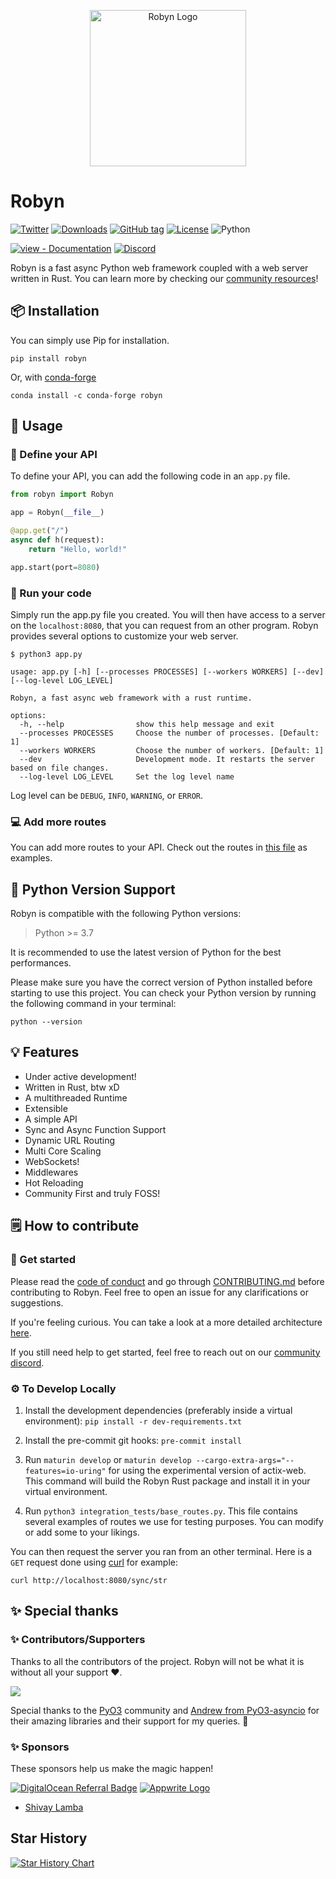 <p align="center"><img alt="Robyn Logo" src="https://user-images.githubusercontent.com/29942790/140995889-5d91dcff-3aa7-4cfb-8a90-2cddf1337dca.png" width="250" /><p>

# Robyn

[![Twitter](https://badgen.net/badge/icon/twitter?icon=twitter&label)](https://twitter.com/robyn_oss)
[![Downloads](https://static.pepy.tech/personalized-badge/robyn?period=total&units=international_system&left_color=grey&right_color=blue&left_text=Downloads)](https://pepy.tech/project/robyn)
[![GitHub tag](https://img.shields.io/github/tag/sansyrox/robyn?include_prereleases=&sort=semver&color=black)](https://github.com/sansyrox/robyn/releases/)
[![License](https://img.shields.io/badge/License-BSD_2.0-black)](#license)
![Python](https://img.shields.io/badge/Support-Version%20%E2%89%A5%203.7-brightgreen)

[![view - Documentation](https://img.shields.io/badge/view-Documentation-blue?style=for-the-badge)](https://sansyrox.github.io/robyn/#/)
[![Discord](https://img.shields.io/discord/999782964143603713?label=discord&logo=discord&logoColor=white&style=for-the-badge&color=blue)](https://discord.gg/rkERZ5eNU8)

Robyn is a fast async Python web framework coupled with a web server written in Rust. You can learn more by checking our [community resources](https://sansyrox.github.io/robyn/#/community-resources)!

## 📦 Installation

You can simply use Pip for installation.

```
pip install robyn
```

Or, with [conda-forge](https://conda-forge.org/)

```
conda install -c conda-forge robyn
```

## 🤔 Usage

### 🚀 Define your API

To define your API, you can add the following code in an `app.py` file.

```python
from robyn import Robyn

app = Robyn(__file__)

@app.get("/")
async def h(request):
    return "Hello, world!"

app.start(port=8080)
```

### 🏃 Run your code

Simply run the app.py file you created. You will then have access to a server on the `localhost:8080`, that you can request from an other program. Robyn provides several options to customize your web server.

```
$ python3 app.py

usage: app.py [-h] [--processes PROCESSES] [--workers WORKERS] [--dev] [--log-level LOG_LEVEL]

Robyn, a fast async web framework with a rust runtime.

options:
  -h, --help                show this help message and exit
  --processes PROCESSES     Choose the number of processes. [Default: 1]
  --workers WORKERS         Choose the number of workers. [Default: 1]
  --dev                     Development mode. It restarts the server based on file changes.
  --log-level LOG_LEVEL     Set the log level name
```

Log level can be `DEBUG`, `INFO`, `WARNING`, or `ERROR`.

### 💻 Add more routes

You can add more routes to your API. Check out the routes in [this file](https://github.com/sansyrox/robyn/blob/main/integration_tests/base_routes.py) as examples.

## 🐍 Python Version Support

Robyn is compatible with the following Python versions:

> Python >= 3.7

It is recommended to use the latest version of Python for the best performances.

Please make sure you have the correct version of Python installed before starting to use
this project. You can check your Python version by running the following command in your
terminal:

```
python --version

```

## 💡 Features

- Under active development!
- Written in Rust, btw xD
- A multithreaded Runtime
- Extensible
- A simple API
- Sync and Async Function Support
- Dynamic URL Routing
- Multi Core Scaling
- WebSockets!
- Middlewares
- Hot Reloading
- Community First and truly FOSS!

## 🗒️ How to contribute

### 🏁 Get started

Please read the [code of conduct](https://github.com/sansyrox/robyn/blob/main/CODE_OF_CONDUCT.md) and go through [CONTRIBUTING.md](https://github.com/sansyrox/robyn/blob/main/CONTRIBUTING.md) before contributing to Robyn.
Feel free to open an issue for any clarifications or suggestions.

If you're feeling curious. You can take a look at a more detailed architecture [here](https://sansyrox.github.io/robyn/#/architecture).

If you still need help to get started, feel free to reach out on our [community discord](https://discord.gg/rkERZ5eNU8).

### ⚙️ To Develop Locally

1. Install the development dependencies (preferably inside a virtual environment): `pip install -r dev-requirements.txt`

2. Install the pre-commit git hooks: `pre-commit install`

3. Run `maturin develop` or `maturin develop --cargo-extra-args="--features=io-uring"` for using the experimental version of actix-web. This command will build the Robyn Rust package and install it in your virtual environment.

4. Run `python3 integration_tests/base_routes.py`. This file contains several examples of routes we use for testing purposes. You can modify or add some to your likings.

You can then request the server you ran from an other terminal. Here is a `GET` request done using [curl](https://curl.se/) for example:
```
curl http://localhost:8080/sync/str
```

## ✨ Special thanks

### ✨ Contributors/Supporters

Thanks to all the contributors of the project. Robyn will not be what it is without all your support :heart:.

<a href="https://github.com/sansyrox/robyn/graphs/contributors">
  <img src="https://contrib.rocks/image?repo=sansyrox/robyn" />
</a>

Special thanks to the [PyO3](https://pyo3.rs/v0.13.2/) community and [Andrew from PyO3-asyncio](https://github.com/awestlake87/pyo3-asyncio) for their amazing libraries and their support for my queries. 💖

### ✨ Sponsors

These sponsors help us make the magic happen!

[![DigitalOcean Referral Badge](https://web-platforms.sfo2.cdn.digitaloceanspaces.com/WWW/Badge%201.svg)](https://www.digitalocean.com/?refcode=3f2b9fd4968d&utm_campaign=Referral_Invite&utm_medium=Referral_Program&utm_source=badge)
[![Appwrite Logo](https://avatars.githubusercontent.com/u/25003669?s=105&v=1)](https://github.com/appwrite)

- [Shivay Lamba](https://github.com/shivaylamba)

## Star History

[![Star History Chart](https://api.star-history.com/svg?repos=sansyrox/robyn&type=Date)](https://star-history.com/#sansyrox/robyn&Date)
